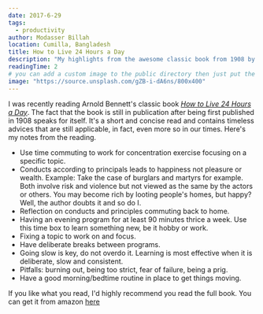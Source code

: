 ```yaml
---
date: 2017-6-29
tags:
  - productivity
author: Modasser Billah
location: Cumilla, Bangladesh
title: How to Live 24 Hours a Day
description: "My highlights from the awesome classic book from 1908 by Arnold Bennett."
readingTime: 2
# you can add a custom image to the public directory then just put the url here for example /images/....
image: "https://source.unsplash.com/gZB-i-dA6ns/800x400"
---
```


I was recently reading Arnold Bennett's classic book [_How to Live 24 Hours a Day_](https://amzn.to/2qgDUR6). The fact that the book is still in publication after being first published in 1908 speaks for itself. It's a short and concise read and contains timeless advices that are still applicable, in fact, even more so in our times. Here's my notes from the reading.

* Use time commuting to work for concentration exercise focusing on a specific topic.
* Conducts according to principals leads to happiness not pleasure or wealth. Example: Take the case of burglars and martyrs for example. Both involve risk and violence but not viewed as the same by the actors or others. You may become rich by looting people's homes, but happy? Well, the author doubts it and so do I.
* Reflection on conducts and principles commuting back to home.
* Having an evening program for at least 90 minutes thrice a week. Use this time box to learn something new, be it hobby or work.
* Fixing a topic to work on and focus.
* Have deliberate breaks between programs.
* Going slow is key, do not overdo it. Learning is most effective when it is deliberate, slow and consistent.
* Pitfalls: burning out, being too strict, fear of failure, being a prig.
* Have a good morning/bedtime routine in place to get things moving.

If you like what you read, I'd highly recommend you read the full book. You can get it from amazon [here](https://amzn.to/2qgDUR6)
